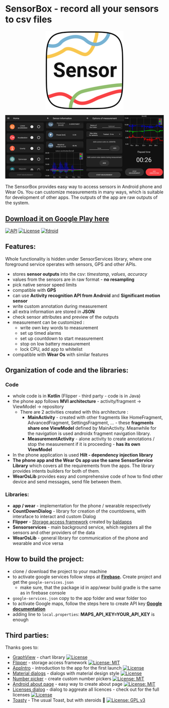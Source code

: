 # SensorBox - record all your sensors to csv files

<p align="center">
<img src="https://github.com/Creative-Motion-Apps/SensorBox/blob/master/AppImages/icon.png" width="250">
</p>

<p align="center">
<img src="https://github.com/Creative-Motion-Apps/SensorBox/blob/master/AppImages/sensorbox_preview.png" width="1000">
</p>

The SensorBox provides easy way to access sensors in Android phone and Wear Os. You can customize measurements in many ways, which is suitable for development of other apps. The outputs of the app are raw outputs of the system.

## [Download it on Google Play here](https://play.google.com/store/apps/details?id=motionapps.sensorbox&hl=en_CA)
[![API](https://img.shields.io/badge/API-24%2B-brightgreen.svg?style=flat)](https://android-arsenal.com/api?level=24)
[![License](https://img.shields.io/badge/License-Apache%202.0-blue.svg)](https://opensource.org/licenses/Apache-2.0)
[![fdroid](https://img.shields.io/endpoint?url=https://apt.izzysoft.de/fdroid/api/v1/shield/motionapps.sensorbox)](https://apt.izzysoft.de/fdroid/index/apk/motionapps.sensorbox)

## Features:

Whole functionality is hidden under SensorServices library, where one foreground service operates with sensors, GPS and other APIs.

* stores **sensor outputs** into the csv: *timestamp, values, accuracy*
* values from the sensors are in raw format - **no resampling**
* pick native sensor speed limits
* compatible with **GPS**
* can use **Activity recognition API from Android** and **Significant motion sensor**
* write custom annotation during measurement
* all extra information are stored in **JSON**
* check sensor attributes and preview of the outputs
* measurement can be customized :
  *  write own key words to measurement 
  *  set up timed alarms
  *  set up countdown to start measurement
  *  stop on low battery measurement
  *  lock CPU, add app to whitelist
* compatible with **Wear Os** with similar features

## Organization of code and the libraries:

### Code
* whole code is in **Kotlin** (Flipper - third party - code is in Java)
* the phone app follows **MVI architecture** - activity/fragment -> ViewModel -> repository
  * There are 2 activities created with this architecture :
    * **MainActivity** - created with other fragments like HomeFragment, AdvancedFragment, SettingsFragment, ...  - these **fragments share one ViewModel** defined by MainActivity. Meanwhile for the navigation is used androidx fragment navigation library.
    * **MeasurementActivity** - alone activity to create annotations / stop the measurement if it is proceeding - **has its own ViewModel**
* In the phone application is used **Hilt - dependency injection library** 
* **The phone app and the Wear Os app use the same SensorService Library** which covers all the requirements from the apps. The library provides intents builders for both of them. 
* **WearOsLib** provides easy and comprehensive code of how to find other device and send messages, send file between them. 


### Libraries:

* **app / wear** - implementation for the phone / wearable respectively 
* **CountDownDialog** - library for creation of the countdowns, with interaface to interact and custom Dialog
* **Flipper** - [Storage access framework](https://github.com/baldapps/Flipper) created by [baldapps](https://github.com/baldapps)
* **Sensorservices** - main background service, which registers all the sensors and other providers of the data
* **WearOsLib** - general library for communication of the phone and wearable and vice versa

## How to build the project:

* clone / download the project to your machine
* to activate google services follow steps at **[Firebase](https://console.firebase.google.com/u/0/).** Create project and get the `google-services.json`
  * make sure, that the package id in app/wear build gradle is the same as in firebase console
* `google-services.json` copy to the app folder and wear folder too
* to activate Google maps, follow the steps here to create API key **[Google documentation](https://developers.google.com/maps/documentation/android-sdk/get-api-key#console)**
* adding line to `local.properties`: **MAPS_API_KEY=YOUR_API_KEY** is enough


## Third parties:

Thanks goes to:

* [GraphView](https://github.com/jjoe64/GraphView) - chart library 
[![License](https://img.shields.io/badge/License-Apache%202.0-blue.svg)](https://opensource.org/licenses/Apache-2.0)
* [Flipper](https://github.com/baldapps/Flipper) - storage access framework
[![License: MIT](https://img.shields.io/badge/License-MIT-yellow.svg)](https://opensource.org/licenses/MIT)
* [AppIntro](https://github.com/AppIntro/AppIntro) - introduction to the app for the first launch
[![License](https://img.shields.io/badge/License-Apache%202.0-blue.svg)](https://opensource.org/licenses/Apache-2.0)
* [Material dialogs](https://github.com/afollestad/material-dialogs) - dialogs with material design style
[![License](https://img.shields.io/badge/License-Apache%202.0-blue.svg)](https://opensource.org/licenses/Apache-2.0)
* [Number picker](https://github.com/ShawnLin013/NumberPicker) - create custom number pickers
[![License: MIT](https://img.shields.io/badge/License-MIT-yellow.svg)](https://opensource.org/licenses/MIT)
* [Android about page](https://github.com/medyo/android-about-page) - easy way to create about page
[![License: MIT](https://img.shields.io/badge/License-MIT-yellow.svg)](https://opensource.org/licenses/MIT)
* [Licenses dialog](https://github.com/PSDev/LicensesDialog) - dialog to aggreate all licences - check out for the full licenses
[![License](https://img.shields.io/badge/License-Apache%202.0-blue.svg)](https://opensource.org/licenses/Apache-2.0)
* [Toasty](https://github.com/GrenderG/Toasty) - The usual Toast, but with steroids 💪 
[![License: GPL v3](https://img.shields.io/badge/License-GPLv3-blue.svg)](https://www.gnu.org/licenses/gpl-3.0)
